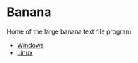 # Banana
Home of the large banana text file program
- [Windows](https://github.com/RobotCookie/Banana/raw/main/banana64.exe)
- [Linux](https://github.com/RobotCookie/Banana/raw/main/banana)
